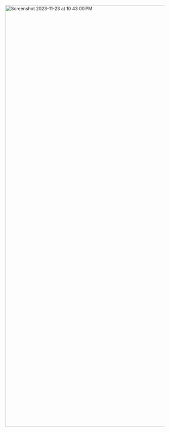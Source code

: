 <img width="1332" alt="Screenshot 2023-11-23 at 10 43 00 PM" src="https://github.com/sudo-self/stars/assets/119916323/0b46a4d2-c2cb-4440-8497-b2efbfbab419">
